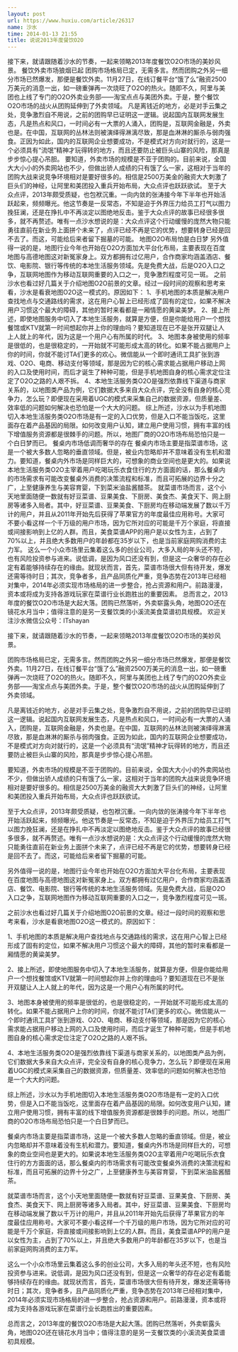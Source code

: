 ```yaml
---
layout: post
url: https://www.huxiu.com/article/26317
name: 沙水
time: 2014-01-13 21:55
title: 说说2013年度餐饮O2O
---
```

接下来，就请跟随着沙水的节奏，一起来领略2013年度餐饮O2O市场的美妙风景。 餐饮外卖市场狼烟已起 团购市场格局已定，无需多言。然而团购之外另一细分市场已然爆发，那便是餐饮外卖。11月27日，在线订餐平台“饿了么”融资2500万美元的消息一出，如一磅重弹再一次烧旺了O2O的热火。随即不久，阿里与美团也上线了专门的O2O外卖业务部——淘宝点点与美团外卖。于是，整个餐饮O2O市场的战火从团购延伸到了外卖领域。 凡是离钱近的地方，必是对手云集之处，竞争激烈自不用说，之前的团购早已证明这一逻辑。说起国内互联网发展生态，凡是热点和风口，一时间必有一大票的人涌入，团购是，互联网金融是，外卖也是。在中国，互联网的丛林法则被演绎得淋漓尽致，那是血淋淋的厮杀与弱肉强食。正因为如此，国内的互联网企业想要成功，不是模式对方向对就行的，这是一个必须具有“流氓”精神才玩得转的地方，而且还要防止被巨头山寨的风险，那真是步步惊心提心吊胆。 要知道，外卖市场的规模是不亚于团购的。目前来说，全国大大小小的外卖网站也不少，但做出骄人成绩的只有饿了么一家，这相对于当年的团购大战来说竞争环境相对是要好很多的。相信是2500万美金的融资大大刺激了巨头们的神经，让阿里和美团投入重兵开始布局，大众点评也跃跃欲试。 至于大众点评，2013年颇受质疑，也包袱沉重。一向内敛的张涛接今年下半年也开始活跃起来，频频曝光。他这节奏是一反常态，不知是迫于外界压力给员工打气以图力挽狂澜，还是在挣扎中不再淡定以图绝地反击。鉴于大众点评的故事已经很多很多，就不再赘述。唯有一点沙水想说的是：大众点评这个行动缓慢的庞然大物只能勇往直前在新业务上面拼个未来了，点评已经不再是它的优势，想要转身已经是回不去了。而这，可能给后来者留下掘墓的可能。 地图O2O布局怕是白日梦 另外值得一说的是，地图行业今年也开始在O2O方面加大平台化布局，主要表现在百度地图与高德地图这对新冤家身上。双方都拥有过亿用户，合作商家均涵盖酒店、餐饮、电影院、银行等传统的本地生活服务领域。先是免费大战，后是O2O入口之争，互联网地图作为移动互联网重要的入口之一，竞争激烈程度可见一斑。 之前沙水也看过好几篇关于介绍地图O2O前景的文章。经过一段时间的观察和思考来看，沙水是看衰地图O2O这一模式的。原因如下： 1、手机地图的本质是解决用户查找地点与交通路线的需求，这在用户心智上已经形成了固有的定位，如果不解决用户习惯这个最大的障碍，其他的暂时来看都是一厢情愿的黄粱美梦。 2、接上所述，即使地图服务中切入了本地生活服务，就算是方便，但是你能给用户一个想找餐馆或KTV就第一时间想起你并上你的理由吗？要知道现在已不是张开双腿让人上人就上的年代，因为这是一个用户心有所属的时代。 3、地图本身被使用的频率是很低的，也是很稳定的，一开始就不可能形成太高的转化。如果不能占据用户上你的时间，你就不能讨TA们更多的欢心。微信能从一个即时通讯工具扩张到游戏、O2O、电商、移动支付等领域，那是因为它的核心需求能占据用户移动上网的入口及使用时间，而后才诞生了种种可能，但是手机地图自身的核心需求定位注定了O2O之路的人艰不拆。 4、本地生活服务类O2O是强烈依靠线下渠道与商家关系的，以地图类产品为例，它们数据大多来自大众点评，完全没有自身的核心竞争力，怎么玩？即便现在采用着UGC的模式来采集自己的数据资源，但质量差、效率低的问题如何解决也恐怕是一个大大的问题。 综上所述，沙水以为手机地图切入本地生活服务类O2O市场是有一定的入口优势，但是入口不能当饭吃，这里面存在着产品基因的局限。如何改变用户认知，建立用户使用习惯，拥有丰富的线下增值服务资源都是很棘手的问题。所以，地图厂商的O2O市场布局恐怕只是一个白日梦而已。 餐桌内市场低调而奢华的存在 餐桌内市场主要是指菜谱市场，这是一个被大多数人忽略的垂直领域。但是，被业内忽略却并不意味着没有生机和潜力。要知道，餐桌内外市场是同样巨大的，可想象的商业空间也是更大的。如果说本地生活服务类O2O主宰着用户吃喝玩乐衣食住行的方方面面的话，那么餐桌内的市场需求有可能改变餐桌外消费的决策流程和标准，而且可拓展的边界十分之广，上至健康养生与美容育婴，下到菜米油盐酱醋茶。 就菜谱市场而言，这个小天地里面随便一数就有好豆菜谱、豆果美食、下厨房、美食杰、美食天下、网上厨房等诸多入局者。其中，好豆菜谱、豆果美食、下厨房均在移动端发展了数以千万计的用户，并且从2011年开始先后获得了苹果官方的年度最佳应用称号。大家可不要小看这样一个千万级的用户市场，因为它所对应的可能是千万个家庭，将直接或间接影响到上亿的人群。而且，美食菜谱APP的用户是以女性为主，占到了70%以上，并且绝大多数用户的年龄都在35岁以下，也是当前家庭网购消费的主力军。 这么一个小众市场里云集着这么多的创业公司，大多入局的年头还不短，也有风险投资参与进来。说低调，是因为风口还没有到，但是这一众奢华的存在必定有着能够持续存在的缘由。就现状而言，首先，菜谱市场很大但有待开发，爆发还需等待时日；其次，竞争者多，且产品同质化严重，竞争态势在2013年已经相对集中，2014年必须实现市场格局的进一步整合，抢占资源和用户。前路漫漫，资本或将成为支持各游戏玩家在菜谱行业长跑胜出的重要因素。 总而言之，2013年度的餐饮O2O市场是大起大落。团购已然落听，外卖崭露头角，地图O2O还在镜花水月当中；值得注意的是另一支餐饮类的小溪流美食菜谱初具规模。 欢迎关注沙水微信公众号：ITshayan

接下来，就请跟随着沙水的节奏，一起来领略2013年度餐饮O2O市场的美妙风景。

团购市场格局已定，无需多言。然而团购之外另一细分市场已然爆发，那便是餐饮外卖。11月27日，在线订餐平台“饿了么”融资2500万美元的消息一出，如一磅重弹再一次烧旺了O2O的热火。随即不久，阿里与美团也上线了专门的O2O外卖业务部——淘宝点点与美团外卖。于是，整个餐饮O2O市场的战火从团购延伸到了外卖领域。

凡是离钱近的地方，必是对手云集之处，竞争激烈自不用说，之前的团购早已证明这一逻辑。说起国内互联网发展生态，凡是热点和风口，一时间必有一大票的人涌入，团购是，互联网金融是，外卖也是。在中国，互联网的丛林法则被演绎得淋漓尽致，那是血淋淋的厮杀与弱肉强食。正因为如此，国内的互联网企业想要成功，不是模式对方向对就行的，这是一个必须具有“流氓”精神才玩得转的地方，而且还要防止被巨头山寨的风险，那真是步步惊心提心吊胆。

要知道，外卖市场的规模是不亚于团购的。目前来说，全国大大小小的外卖网站也不少，但做出骄人成绩的只有饿了么一家，这相对于当年的团购大战来说竞争环境相对是要好很多的。相信是2500万美金的融资大大刺激了巨头们的神经，让阿里和美团投入重兵开始布局，大众点评也跃跃欲试。

至于大众点评，2013年颇受质疑，也包袱沉重。一向内敛的张涛接今年下半年也开始活跃起来，频频曝光。他这节奏是一反常态，不知是迫于外界压力给员工打气以图力挽狂澜，还是在挣扎中不再淡定以图绝地反击。鉴于大众点评的故事已经很多很多，就不再赘述。唯有一点沙水想说的是：大众点评这个行动缓慢的庞然大物只能勇往直前在新业务上面拼个未来了，点评已经不再是它的优势，想要转身已经是回不去了。而这，可能给后来者留下掘墓的可能。

另外值得一说的是，地图行业今年也开始在O2O方面加大平台化布局，主要表现在百度地图与高德地图这对新冤家身上。双方都拥有过亿用户，合作商家均涵盖酒店、餐饮、电影院、银行等传统的本地生活服务领域。先是免费大战，后是O2O入口之争，互联网地图作为移动互联网重要的入口之一，竞争激烈程度可见一斑。

之前沙水也看过好几篇关于介绍地图O2O前景的文章。经过一段时间的观察和思考来看，沙水是看衰地图O2O这一模式的。原因如下：

1、手机地图的本质是解决用户查找地点与交通路线的需求，这在用户心智上已经形成了固有的定位，如果不解决用户习惯这个最大的障碍，其他的暂时来看都是一厢情愿的黄粱美梦。

2、接上所述，即使地图服务中切入了本地生活服务，就算是方便，但是你能给用户一个想找餐馆或KTV就第一时间想起你并上你的理由吗？要知道现在已不是张开双腿让人上人就上的年代，因为这是一个用户心有所属的时代。

3、地图本身被使用的频率是很低的，也是很稳定的，一开始就不可能形成太高的转化。如果不能占据用户上你的时间，你就不能讨TA们更多的欢心。微信能从一个即时通讯工具扩张到游戏、O2O、电商、移动支付等领域，那是因为它的核心需求能占据用户移动上网的入口及使用时间，而后才诞生了种种可能，但是手机地图自身的核心需求定位注定了O2O之路的人艰不拆。

4、本地生活服务类O2O是强烈依靠线下渠道与商家关系的，以地图类产品为例，它们数据大多来自大众点评，完全没有自身的核心竞争力，怎么玩？即便现在采用着UGC的模式来采集自己的数据资源，但质量差、效率低的问题如何解决也恐怕是一个大大的问题。

综上所述，沙水以为手机地图切入本地生活服务类O2O市场是有一定的入口优势，但是入口不能当饭吃，这里面存在着产品基因的局限。如何改变用户认知，建立用户使用习惯，拥有丰富的线下增值服务资源都是很棘手的问题。所以，地图厂商的O2O市场布局恐怕只是一个白日梦而已。

餐桌内市场主要是指菜谱市场，这是一个被大多数人忽略的垂直领域。但是，被业内忽略却并不意味着没有生机和潜力。要知道，餐桌内外市场是同样巨大的，可想象的商业空间也是更大的。如果说本地生活服务类O2O主宰着用户吃喝玩乐衣食住行的方方面面的话，那么餐桌内的市场需求有可能改变餐桌外消费的决策流程和标准，而且可拓展的边界十分之广，上至健康养生与美容育婴，下到菜米油盐酱醋茶。

就菜谱市场而言，这个小天地里面随便一数就有好豆菜谱、豆果美食、下厨房、美食杰、美食天下、网上厨房等诸多入局者。其中，好豆菜谱、豆果美食、下厨房均在移动端发展了数以千万计的用户，并且从2011年开始先后获得了苹果官方的年度最佳应用称号。大家可不要小看这样一个千万级的用户市场，因为它所对应的可能是千万个家庭，将直接或间接影响到上亿的人群。而且，美食菜谱APP的用户是以女性为主，占到了70%以上，并且绝大多数用户的年龄都在35岁以下，也是当前家庭网购消费的主力军。

这么一个小众市场里云集着这么多的创业公司，大多入局的年头还不短，也有风险投资参与进来。说低调，是因为风口还没有到，但是这一众奢华的存在必定有着能够持续存在的缘由。就现状而言，首先，菜谱市场很大但有待开发，爆发还需等待时日；其次，竞争者多，且产品同质化严重，竞争态势在2013年已经相对集中，2014年必须实现市场格局的进一步整合，抢占资源和用户。前路漫漫，资本或将成为支持各游戏玩家在菜谱行业长跑胜出的重要因素。

总而言之，2013年度的餐饮O2O市场是大起大落。团购已然落听，外卖崭露头角，地图O2O还在镜花水月当中；值得注意的是另一支餐饮类的小溪流美食菜谱初具规模。

